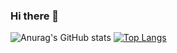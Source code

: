 ### Hi there 👋

<!--
**JNelsn/JNelsn** is a ✨ _special_ ✨ repository because its `README.md` (this file) appears on your GitHub profile.

Here are some ideas to get you started:

- 🔭 I’m currently working on ...
- 🌱 I’m currently learning ...
- 👯 I’m looking to collaborate on ...
- 🤔 I’m looking for help with ...
- 💬 Ask me about ...
- 📫 How to reach me: ...
- 😄 Pronouns: ...
- ⚡ Fun fact: ...
-->
![Anurag's GitHub stats](https://github-readme-stats.vercel.app/api?username=JNelsn&show_icons=true&theme=cobalt)
[![Top Langs](https://github-readme-stats.vercel.app/api/top-langs/?username=JNelsn&layout=compact)](https://github.com/JNelsn/github-readme-stats)
